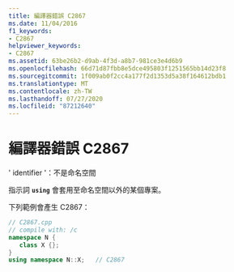 ```yaml
---
title: 編譯器錯誤 C2867
ms.date: 11/04/2016
f1_keywords:
- C2867
helpviewer_keywords:
- C2867
ms.assetid: 63be26b2-d9ab-4f3d-a8b7-981ce3e4d6b9
ms.openlocfilehash: 66d71d87fbb8e5dce495803f1251565bb14d23f8
ms.sourcegitcommit: 1f009ab0f2cc4a177f2d1353d5a38f164612bdb1
ms.translationtype: MT
ms.contentlocale: zh-TW
ms.lasthandoff: 07/27/2020
ms.locfileid: "87212640"
---
```

# <a name="compiler-error-c2867"></a>編譯器錯誤 C2867

' identifier '：不是命名空間

指示詞 **`using`** 會套用至命名空間以外的某個專案。

下列範例會產生 C2867：

```cpp
// C2867.cpp
// compile with: /c
namespace N {
   class X {};
}
using namespace N::X;   // C2867
```
